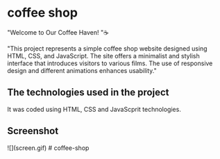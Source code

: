 <h1> coffee shop </h1>

"Welcome to Our Coffee Haven! "☕

"This project represents a simple coffee shop website designed using HTML, CSS, and JavaScript. The site offers a minimalist and stylish interface that introduces visitors to various films. The use of responsive design and different animations enhances usability."

<h2> The technologies used in the project </h2>

It was coded using HTML, CSS and JavaScprit
technologies.

<h2> Screenshot </h2>
![](screen.gif)
# coffee-shop
